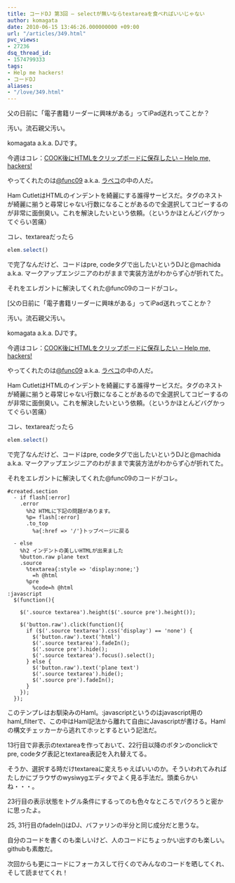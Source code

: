 ```yaml
---
title: コードDJ 第3回 – selectが無いならtextareaを食べればいいじゃない
author: komagata
date: 2010-06-15 13:46:26.000000000 +09:00
url: "/articles/349.html"
pvc_views:
- 27236
dsq_thread_id:
- 1574799333
tags:
- Help me hackers!
- コードDJ
aliases:
- "/love/349.html"
---
```

父の日前に「電子書籍リーダーに興味がある」ってiPad送れってことか？

汚い。流石親父汚い。

komagata a.k.a. DJです。

今週はコレ：[COOK後にHTMLをクリップボードに保存したい &#8211; Help me, hackers!][1]

やってくれたのは[@func09][2] a.k.a. [ラペコ][3]の中の人だ。

Ham CutletはHTMLのインデントを綺麗にする誰得サービスだ。タグのネストが綺麗に揃うと尋常じゃない行数になることがあるので全選択してコピーするのが非常に面倒臭い。これを解決したいという依頼。（というかほとんどバグかってぐらい苦痛）

コレ、textareaだったら

````javascript
elem.select()
````

で完了なんだけど、コードはpre, codeタグで出したいというDJと@machida a.k.a. マークアップエンジニアのわがままで実装方法がわからず心が折れてた。

それをエレガントに解決してくれた@func09のコードがコレ。

[父の日前に「電子書籍リーダーに興味がある」ってiPad送れってことか？

汚い。流石親父汚い。

komagata a.k.a. DJです。

今週はコレ：[COOK後にHTMLをクリップボードに保存したい &#8211; Help me, hackers!][1]

やってくれたのは[@func09][2] a.k.a. [ラペコ][3]の中の人だ。

Ham CutletはHTMLのインデントを綺麗にする誰得サービスだ。タグのネストが綺麗に揃うと尋常じゃない行数になることがあるので全選択してコピーするのが非常に面倒臭い。これを解決したいという依頼。（というかほとんどバグかってぐらい苦痛）

コレ、textareaだったら

````javascript
elem.select()
````

で完了なんだけど、コードはpre, codeタグで出したいというDJと@machida a.k.a. マークアップエンジニアのわがままで実装方法がわからず心が折れてた。

それをエレガントに解決してくれた@func09のコードがコレ。

````haml
#created.section
  - if flash[:error]
    .error
      %h2 HTMLに下記の問題があります。
      %p= flash[:error]
      .to_top
        %a{:href => '/'}トップページに戻る

  - else
    %h2 インデントの美しいHTMLが出来ました
    %button.raw plane text
    .source
      %textarea{:style => 'display:none;'}
        =h @html
      %pre
        %code=h @html
:javascript
  $(function(){

    $('.source textarea').height($('.source pre').height());

    $('button.raw').click(function(){
      if ($('.source textarea').css('display') == 'none') {
        $('button.raw').text('html')
        $('.source textarea').fadeIn();
        $('.source pre').hide();
        $('.source textarea').focus().select();
      } else {
        $('button.raw').text('plane text')
        $('.source textarea').hide();
        $('.source pre').fadeIn();
      }
    });
  });
````

このテンプレはお馴染みのHaml。:javascriptというのはjavascript用のhaml_filterで、この中はHaml記法から離れて自由にJavascriptが書ける。Hamlの構文チェッカーから逃れてホッとするという記法だ。

13行目で非表示のtextareaを作っておいて、22行目以降のボタンのonclickでpre, codeタグ表記とtextarea表記を入れ替えてる。

そうか、選択する時だけtextareaに変えちゃえばいいのか。そういわれてみればたしかにブラウザのwysiwygエディタでよく見る手法だ。頭柔らかいね・・・。

23行目の表示状態をトグル条件にするってのも色々なところでパクろうと密かに思ったよ。

25, 31行目のfadeIn()はDJ、バファリンの半分と同じ成分だと思うな。

自分のコードを書くのも楽しいけど、人のコードにちょっかい出すのも楽しい。githubも素敵だ。

次回からも更にコードにフォーカスして行くのでみんなのコードを晒してくれ、そして読ませてくれ！

 [1]: http://help-me-hackers.com/tasks/69
 [2]: http://help-me-hackers.com/func09
 [3]: http://rapeco.jp/
 [4]: http://github.com/func09/hamcutlet/blob/b90a0fa5115c188f6209e292519a8ba3b59bd3eb/views/created.haml
